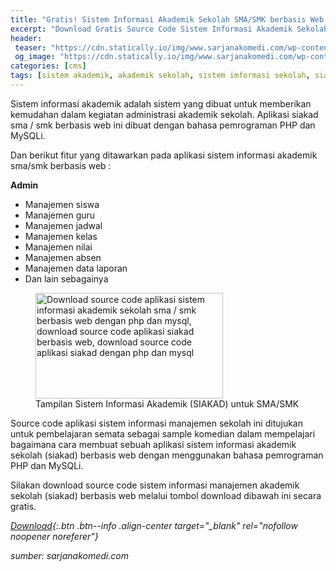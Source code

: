 ```yaml
---
title: "Gratis! Sistem Informasi Akademik Sekolah SMA/SMK berbasis Web (SIAKAD)"
excerpt: "Download Gratis Source Code Sistem Informasi Akademik Sekolah SMA/SMK berbasis Web (SIAKAD)"
header:
 teaser: "https://cdn.statically.io/img/www.sarjanakomedi.com/wp-content/uploads/2019/04/sistem-informasi-akademik-sekolah-300x169.png"
 og_image: "https://cdn.statically.io/img/www.sarjanakomedi.com/wp-content/uploads/2019/04/sistem-informasi-akademik-sekolah.png"
categories: [cms]
tags: [sistem akademik, akademik sekolah, sistem imformasi sekolah, siakad sma smk, source code siakad, download siakad gratis]
---
```

Sistem informasi akademik adalah sistem yang dibuat untuk memberikan kemudahan dalam kegiatan administrasi akademik sekolah. Aplikasi siakad sma / smk berbasis web ini dibuat dengan bahasa pemrograman PHP dan MySQLi.

Dan berikut fitur yang ditawarkan pada aplikasi sistem informasi akademik sma/smk berbasis web :

**Admin**

- Manajemen siswa
- Manajemen guru
- Manajemen jadwal
- Manajemen kelas
- Manajemen nilai
- Manajemen absen
- Manajemen data laporan
- Dan lain sebagainya

<figure><a href="https://cdn.statically.io/img/www.sarjanakomedi.com/wp-content/uploads/2019/04/sistem-informasi-akademik-sekolah.png"><img src="https://cdn.statically.io/img/www.sarjanakomedi.com/wp-content/uploads/2019/04/sistem-informasi-akademik-sekolah-300x169.png" alt="Download source code aplikasi sistem informasi akademik sekolah sma / smk berbasis web dengan php dan mysql, download source code aplikasi siakad berbasis web, download source code aplikasi siakad dengan php dan mysql" width="300" height="169" srcset="https://cdn.statically.io/img/www.sarjanakomedi.com/wp-content/uploads/2019/04/sistem-informasi-akademik-sekolah-300x169.png 300w, https://cdn.statically.io/img/www.sarjanakomedi.com/wp-content/uploads/2019/04/sistem-informasi-akademik-sekolah-768x432.png 768w, https://cdn.statically.io/img/www.sarjanakomedi.com/wp-content/uploads/2019/04/sistem-informasi-akademik-sekolah-1024x576.png 1024w, https://cdn.statically.io/img/www.sarjanakomedi.com/wp-content/uploads/2019/04/sistem-informasi-akademik-sekolah.png 1600w" sizes="(max-width: 300px) 100vw, 300px" /></a><figcaption>Tampilan Sistem Informasi Akademik (SIAKAD) untuk SMA/SMK</figcaption></figure>

Source code aplikasi sistem informasi manajemen sekolah ini ditujukan untuk pembelajaran semata sebagai sample komedian dalam mempelajari bagaimana cara membuat sebuah aplikasi sistem informasi akademik sekolah (siakad) berbasis web dengan menggunakan bahasa pemrograman PHP dan MySQLi.

Silakan download source code sistem informasi manajemen akademik sekolah (siakad) berbasis web melalui tombol download dibawah ini secara gratis.</p>

[<i class="fa fa-download"/> Download](/){:.btn .btn--info .align-center target="_blank" rel="nofollow noopener noreferer"}

_sumber: sarjanakomedi.com_

